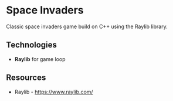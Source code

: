 # Space Invaders

Classic space invaders game build on C++ using the Raylib library.

## Technologies
* **Raylib** for game loop

## Resources
* Raylib - https://www.raylib.com/

